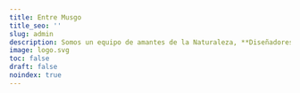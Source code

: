 ```yaml
---
title: Entre Musgo
title_seo: ''
slug: admin
description: Somos un equipo de amantes de la Naturaleza, **Diseñadores de Interiores Especializados en Paisajismo y Jardines Verticales**.
image: logo.svg
toc: false
draft: false
noindex: true
---
```

